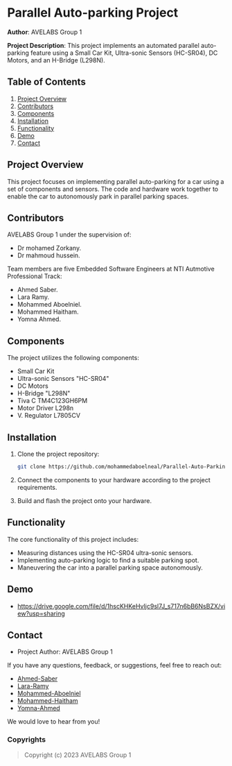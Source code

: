 # Parallel Auto-parking Project

**Author**: AVELABS Group 1

**Project Description**: This project implements an automated parallel auto-parking feature using a Small Car Kit, Ultra-sonic Sensors (HC-SR04), DC Motors, and an H-Bridge (L298N).

## Table of Contents

1. [Project Overview](#project-overview)
2. [Contributors](#contributors)
3. [Components](#components)
4. [Installation](#installation)
5. [Functionality](#functionality)
6. [Demo](#demo)
7. [Contact](#contact)

## Project Overview

This project focuses on implementing parallel auto-parking for a car using a set of components and sensors. The code and hardware work together to enable the car to autonomously park in parallel parking spaces.


## Contributors

 AVELABS Group 1 under the supervision of:
* Dr mohamed Zorkany.  
* Dr mahmoud hussein.


Team members are five Embedded Software Engineers at NTI Autmotive Professional Track:
* Ahmed Saber.
* Lara Ramy.
* Mohammed Aboelniel.
* Mohammed Haitham.
* Yomna Ahmed.



## Components

The project utilizes the following components:

- Small Car Kit
- Ultra-sonic Sensors "HC-SR04"
- DC Motors
- H-Bridge "L298N"
- Tiva C TM4C123GH6PM
- Motor Driver L298n
- V. Regulator L7805CV




## Installation

1. Clone the project repository:

   ```bash
   git clone https://github.com/mohammedaboelneal/Parallel-Auto-Parking-Car.git
   ```

2. Connect the components to your hardware according to the project requirements.

3. Build and flash the project onto your hardware.


## Functionality

The core functionality of this project includes:

- Measuring distances using the HC-SR04 ultra-sonic sensors.
- Implementing auto-parking logic to find a suitable parking spot.
- Maneuvering the car into a parallel parking space autonomously.

## Demo
- https://drive.google.com/file/d/1hscKHKeHvIjc9sl7J_s717n6bB6NsBZX/view?usp=sharing


## Contact

- Project Author: AVELABS Group 1

If you have any questions, feedback, or suggestions, feel free to reach out:
- [Ahmed-Saber](https://www.linkedin.com/in/ahmed-saber-elmoharkawy-395a60167/)
- [Lara-Ramy](https://www.linkedin.com/in/lara-saad-590b03208/)
- [Mohammed-Aboelniel](https://www.linkedin.com/in/mohammed-abo-elniel-180b14174/)
- [Mohammed-Haitham](https://www.linkedin.com/in/mohamed-haitham-24418bb2/)
- [Yomna-Ahmed](https://www.linkedin.com/in/yomna-ahmed-94265818b/)


We would love to hear from you!





### Copyrights

>Copyright (c) 2023 AVELABS Group 1

